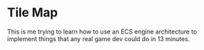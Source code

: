 # Tile Map

This is me trying to learn how to use an ECS engine architecture to implement things that any real game dev could do in 13 minutes.
